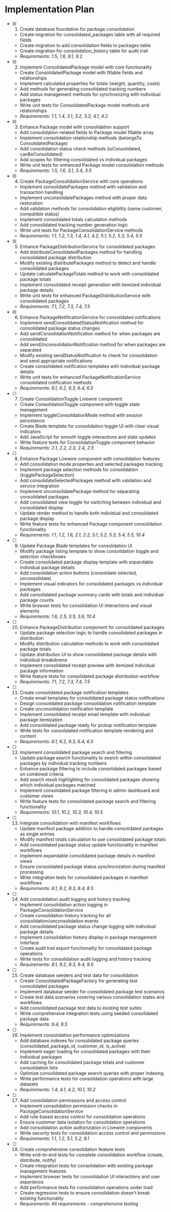# Implementation Plan

- [x] 1. Create database foundation for package consolidation
  - Create migration for consolidated_packages table with all required fields
  - Create migration to add consolidation fields to packages table
  - Create migration for consolidation_history table for audit trail
  - _Requirements: 1.5, 1.6, 9.1, 9.2_

- [x] 2. Implement ConsolidatedPackage model with core functionality
  - Create ConsolidatedPackage model with fillable fields and relationships
  - Implement calculated properties for totals (weight, quantity, costs)
  - Add methods for generating consolidated tracking numbers
  - Add status management methods for synchronizing with individual packages
  - Write unit tests for ConsolidatedPackage model methods and relationships
  - _Requirements: 1.1, 1.4, 3.1, 3.2, 3.3, 4.1, 4.2_

- [x] 3. Enhance Package model with consolidation support
  - Add consolidation-related fields to Package model fillable array
  - Implement consolidation relationship methods (belongsTo ConsolidatedPackage)
  - Add consolidation status check methods (isConsolidated, canBeConsolidated)
  - Add scopes for filtering consolidated vs individual packages
  - Write unit tests for enhanced Package model consolidation methods
  - _Requirements: 1.5, 1.6, 3.1, 3.4, 3.5_

- [x] 4. Create PackageConsolidationService with core operations
  - Implement consolidatePackages method with validation and transaction handling
  - Implement unconsolidatePackages method with proper data restoration
  - Add validation methods for consolidation eligibility (same customer, compatible status)
  - Implement consolidated totals calculation methods
  - Add consolidated tracking number generation logic
  - Write unit tests for PackageConsolidationService methods
  - _Requirements: 1.1, 1.2, 1.3, 1.4, 4.1, 4.2, 5.1, 5.2, 5.3, 5.4, 5.5_

- [x] 5. Enhance PackageDistributionService for consolidated packages
  - Add distributeConsolidatedPackages method for handling consolidated package distribution
  - Modify existing distributePackages method to detect and handle consolidated packages
  - Update calculatePackageTotals method to work with consolidated package totals
  - Implement consolidated receipt generation with itemized individual package details
  - Write unit tests for enhanced PackageDistributionService with consolidated packages
  - _Requirements: 7.1, 7.2, 7.3, 7.4, 7.5_

- [x] 6. Enhance PackageNotificationService for consolidated notifications
  - Implement sendConsolidatedStatusNotification method for consolidated package status changes
  - Add sendConsolidationNotification method for when packages are consolidated
  - Add sendUnconsolidationNotification method for when packages are separated
  - Modify existing sendStatusNotification to check for consolidation and send appropriate notifications
  - Create consolidated notification templates with individual package details
  - Write unit tests for enhanced PackageNotificationService consolidated notification methods
  - _Requirements: 6.1, 6.2, 6.3, 6.4, 6.5_

- [ ] 7. Create ConsolidationToggle Livewire component
  - Create ConsolidationToggle component with toggle state management
  - Implement toggleConsolidationMode method with session persistence
  - Create Blade template for consolidation toggle UI with clear visual indicators
  - Add JavaScript for smooth toggle interactions and state updates
  - Write feature tests for ConsolidationToggle component behavior
  - _Requirements: 2.1, 2.2, 2.3, 2.4, 2.5_

- [ ] 8. Enhance Package Livewire component with consolidation features
  - Add consolidation mode properties and selected packages tracking
  - Implement package selection methods for consolidation (togglePackageSelection)
  - Add consolidateSelectedPackages method with validation and service integration
  - Implement unconsolidatePackage method for separating consolidated packages
  - Add consolidated view toggle for switching between individual and consolidated display
  - Update render method to handle both individual and consolidated package display
  - Write feature tests for enhanced Package component consolidation functionality
  - _Requirements: 1.1, 1.2, 1.6, 2.1, 2.2, 5.1, 5.2, 5.3, 5.4, 5.5, 10.4_

- [ ] 9. Update Package Blade templates for consolidation UI
  - Modify package listing template to show consolidation toggle and selection checkboxes
  - Create consolidated package display template with expandable individual package details
  - Add consolidation action buttons (consolidate selected, unconsolidate)
  - Implement visual indicators for consolidated packages vs individual packages
  - Add consolidated package summary cards with totals and individual package counts
  - Write browser tests for consolidation UI interactions and visual elements
  - _Requirements: 1.6, 2.5, 3.5, 3.6, 10.4_

- [ ] 10. Enhance PackageDistribution component for consolidated packages
  - Update package selection logic to handle consolidated packages in distribution
  - Modify distribution calculation methods to work with consolidated package totals
  - Update distribution UI to show consolidated package details with individual breakdowns
  - Implement consolidated receipt preview with itemized individual package information
  - Write feature tests for consolidated package distribution workflow
  - _Requirements: 7.1, 7.2, 7.3, 7.4, 7.5_

- [ ] 11. Create consolidated package notification templates
  - Create email templates for consolidated package status notifications
  - Design consolidated package consolidation notification template
  - Create unconsolidation notification template
  - Implement consolidated receipt email template with individual package itemization
  - Add consolidated package ready for pickup notification template
  - Write tests for consolidated notification template rendering and content
  - _Requirements: 6.1, 6.2, 6.3, 6.4, 6.5_

- [ ] 12. Implement consolidated package search and filtering
  - Update package search functionality to search within consolidated packages by individual tracking numbers
  - Enhance package filtering to include consolidated packages based on combined criteria
  - Add search result highlighting for consolidated packages showing which individual packages matched
  - Implement consolidated package filtering in admin dashboard and customer views
  - Write feature tests for consolidated package search and filtering functionality
  - _Requirements: 10.1, 10.2, 10.3, 10.4, 10.5_

- [ ] 13. Integrate consolidation with manifest workflows
  - Update manifest package addition to handle consolidated packages as single entries
  - Modify manifest totals calculation to use consolidated package totals
  - Add consolidated package status update functionality in manifest workflows
  - Implement expandable consolidated package details in manifest views
  - Ensure consolidated package status synchronization during manifest processing
  - Write integration tests for consolidated packages in manifest workflows
  - _Requirements: 8.1, 8.2, 8.3, 8.4, 8.5_

- [ ] 14. Add consolidation audit logging and history tracking
  - Implement consolidation action logging in PackageConsolidationService
  - Create consolidation history tracking for all consolidation/unconsolidation events
  - Add consolidated package status change logging with individual package details
  - Implement consolidation history display in package management interface
  - Create audit trail export functionality for consolidated package operations
  - Write tests for consolidation audit logging and history tracking
  - _Requirements: 9.1, 9.2, 9.3, 9.4, 9.5_

- [ ] 15. Create database seeders and test data for consolidation
  - Create ConsolidatedPackageFactory for generating test consolidated packages
  - Implement database seeder for consolidated package test scenarios
  - Create test data scenarios covering various consolidation states and workflows
  - Add consolidated package test data to existing test suites
  - Write comprehensive integration tests using seeded consolidated package data
  - _Requirements: 9.4, 9.5_

- [ ] 16. Implement consolidation performance optimizations
  - Add database indexes for consolidated package queries (consolidated_package_id, customer_id, is_active)
  - Implement eager loading for consolidated packages with their individual packages
  - Add caching for consolidated package totals and customer consolidation lists
  - Optimize consolidated package search queries with proper indexing
  - Write performance tests for consolidation operations with large datasets
  - _Requirements: 1.4, 4.1, 4.2, 10.1, 10.2_

- [ ] 17. Add consolidation permissions and access control
  - Implement consolidation permission checks in PackageConsolidationService
  - Add role-based access control for consolidation operations
  - Ensure customer data isolation for consolidation operations
  - Add consolidation action authorization in Livewire components
  - Write security tests for consolidation access control and permissions
  - _Requirements: 1.1, 1.2, 5.1, 5.2, 9.1_

- [ ] 18. Create comprehensive consolidation feature tests
  - Write end-to-end tests for complete consolidation workflow (create, distribute, notify)
  - Create integration tests for consolidation with existing package management features
  - Implement browser tests for consolidation UI interactions and user experience
  - Add performance tests for consolidation operations under load
  - Create regression tests to ensure consolidation doesn't break existing functionality
  - _Requirements: All requirements - comprehensive testing_